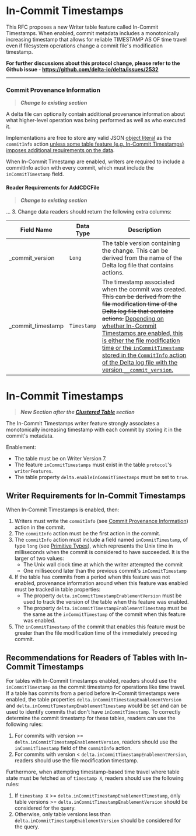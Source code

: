 # In-Commit Timestamps

This RFC proposes a new Writer table feature called In-Commit Timestamps. When enabled, commit metadata includes a monotonically increasing timestamp that allows for reliable TIMESTAMP AS OF time travel even if filesystem operations change a commit file's modification timestamp.

**For further discussions about this protocol change, please refer to the Github issue - https://github.com/delta-io/delta/issues/2532**

--------


### Commit Provenance Information
> ***Change to existing section***

A delta file can optionally contain additional provenance information about what higher-level operation was being performed as well as who executed it.

Implementations are free to store any valid JSON [object literal](https://www.w3schools.com/js/js_json_objects.asp) as the `commitInfo` action <ins>unless some table feature (e.g. [In-Commit Timestamps](#in-commit-timestamps)) imposes additional requirements on the data</ins>.

When In-Commit Timestamp are enabled, writers are required to include a commitInfo action with every commit, which must include the `inCommitTimestamp` field.

#### Reader Requirements for AddCDCFile
> ***Change to existing section***

...
3. Change data readers should return the following extra columns:

Field Name | Data Type | Description
-|-|-
_commit_version|`Long`| The table version containing the change. This can be derived from the name of the Delta log file that contains actions.
_commit_timestamp|`Timestamp`| The timestamp associated when the commit was created. ~~This can be derived from the file modification time of the Delta log file that contains actions.~~ <ins> Depending on whether [In-Commit Timestamps](#in-commit-timestamps) are enabled, this is either the file modification time or the `inCommitTimestamp` stored in the `CommitInfo` action of the Delta log file with the version `__commit_version`.</ins>

# In-Commit Timestamps
> ***New Section after the [Clustered Table](#clustered-table) section***

The In-Commit Timestamps writer feature strongly associates a monotonically increasing timestamp with each commit by storing it in the commit's metadata.

Enablement:
- The table must be on Writer Version 7.
- The feature `inCommitTimestamps` must exist in the table `protocol`'s `writerFeatures`.
- The table property `delta.enableInCommitTimestamps` must be set to `true`.

## Writer Requirements for In-Commit Timestamps

When In-Commit Timestamps is enabled, then:
1. Writers must write the `commitInfo` (see [Commit Provenance Information](#commit-provenance-information)) action in the commit.
2. The `commitInfo` action must be the first action in the commit.
3. The `commitInfo` action must include a field named `inCommitTimestamp`, of type `long` (see [Primitive Types](#primitive-types)), which represents the Unix time in milliseconds when the commit is considered to have succeeded. It is the larger of two values:
   - The Unix wall clock time at which the writer attempted the commit
   - One millisecond later than the previous commit's `inCommitTimestamp`
4. If the table has commits from a period when this feature was not enabled, provenance information around when this feature was enabled must be tracked in table properties:
   - The property `delta.inCommitTimestampEnablementVersion` must be used to track the version of the table when this feature was enabled.
   - The property `delta.inCommitTimestampEnablementTimestamp` must be the same as the `inCommitTimestamp` of the commit when this feature was enabled.
5. The `inCommitTimestamp` of the commit that enables this feature must be greater than the file modification time of the immediately preceding commit.

## Recommendations for Readers of Tables with In-Commit Timestamps

For tables with In-Commit timestamps enabled, readers should use the `inCommitTimestamp` as the commit timestamp for operations like time travel.
If a table has commits from a period before In-Commit timestamps were enabled, the table properties `delta.inCommitTimestampEnablementVersion` and `delta.inCommitTimestampEnablementTimestamp` would be set and can be used to identify commits that don't have `inCommitTimestamp`.
To correctly determine the commit timestamp for these tables, readers can use the following rules:
1. For commits with version >= `delta.inCommitTimestampEnablementVersion`, readers should use the `inCommitTimestamp` field of the `commitInfo` action.
2. For commits with version < `delta.inCommitTimestampEnablementVersion`, readers should use the file modification timestamp.

Furthermore, when attempting timestamp-based time travel where table state must be fetched as of `timestamp X`, readers should use the following rules:
1. If `timestamp X` >= `delta.inCommitTimestampEnablementTimestamp`, only table versions >= `delta.inCommitTimestampEnablementVersion` should be considered for the query.
2. Otherwise, only table versions less than `delta.inCommitTimestampEnablementVersion` should be considered for the query.
